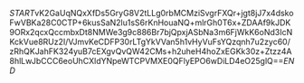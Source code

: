 $START$vK2GaUqNQxXfDs5GryG8V2tLLg0rbMCMziSvgrFXQr+jgt8jJ7x4dskoFwVBKa28C0CTP+6kusSaN2lu1sS6rKnHouaNQ+mlrGh0T6x+ZDAAf9kJDK9ORx2qcxQccmbxDt8NMWe3g9c886Br7bjQpxjASbNa3m6FjWkK6oNd3IcNKckVue8RUz2I/VJmvKeCDFP30rLTgYkVVan5h1vHyVuFsYQzqnh7u2zyc60/zRhQKJahFK324yuB7cEXgvQvQW42CMs+h2uheH4hoZxEGKk30z+Ztzz4A8hlLwJbCCC6eoUhCXldYNpeWTCPVMXE0QFlyEPO6wDiLD4eO25glQ==$END$